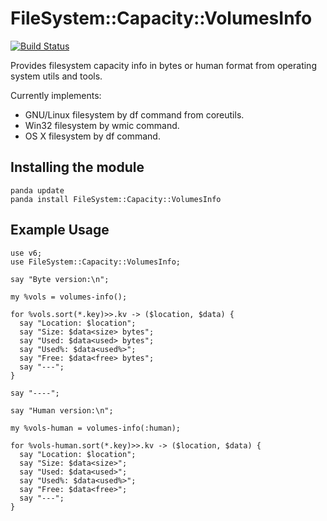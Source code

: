 # FileSystem::Capacity::VolumesInfo
[![Build Status](https://travis-ci.org/ramiroencinas/perl6-FileSystem-Capacity.svg?branch=master)](https://travis-ci.org/ramiroencinas/perl6-FileSystem-Capacity)

Provides filesystem capacity info in bytes or human format from operating system utils and tools.

Currently implements:
* GNU/Linux filesystem by df command from coreutils.
* Win32 filesystem by wmic command.
* OS X filesystem by df command.

## Installing the module ##

    panda update
    panda install FileSystem::Capacity::VolumesInfo

## Example Usage ##
    use v6;
    use FileSystem::Capacity::VolumesInfo;

    say "Byte version:\n";

    my %vols = volumes-info();

    for %vols.sort(*.key)>>.kv -> ($location, $data) {
      say "Location: $location";
      say "Size: $data<size> bytes";
      say "Used: $data<used> bytes";
      say "Used%: $data<used%>";
      say "Free: $data<free> bytes";
      say "---";
    }

    say "----";

    say "Human version:\n";

    my %vols-human = volumes-info(:human);

    for %vols-human.sort(*.key)>>.kv -> ($location, $data) {
      say "Location: $location";
      say "Size: $data<size>";
      say "Used: $data<used>";
      say "Used%: $data<used%>";
      say "Free: $data<free>";
      say "---";
    }
